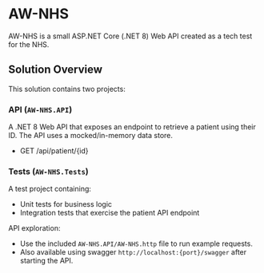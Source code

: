 # AW-NHS

AW-NHS is a small ASP.NET Core (.NET 8) Web API created as a tech test for the NHS.

## Solution Overview

This solution contains two projects:

### API (`AW-NHS.API`)
A .NET 8 Web API that exposes an endpoint to retrieve a patient using their ID. The API uses a mocked/in-memory data store.

- GET /api/patient/{id}

### Tests (`AW-NHS.Tests`)
A test project containing:
- Unit tests for business logic
- Integration tests that exercise the patient API endpoint

API exploration:
- Use the included `AW-NHS.API/AW-NHS.http` file to run example requests.
- Also available using swagger `http://localhost:{port}/swagger` after starting the API.
